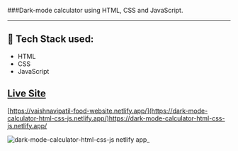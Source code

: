 ###Dark-mode calculator using HTML, CSS and JavaScript. 
- - - -
## :rocket: Tech Stack used: 
- HTML
- CSS
- JavaScript 


## [Live Site](https://dark-mode-calculator-html-css-js.netlify.app/)
 [https://vaishnavipatil-food-website.netlify.app/](https://dark-mode-calculator-html-css-js.netlify.app/)https://dark-mode-calculator-html-css-js.netlify.app/

 ![dark-mode-calculator-html-css-js netlify app_](https://github.com/PatilVaishnavii/Calculator/assets/129088625/3e3b7651-c629-4baa-b67e-065067b0915f)

